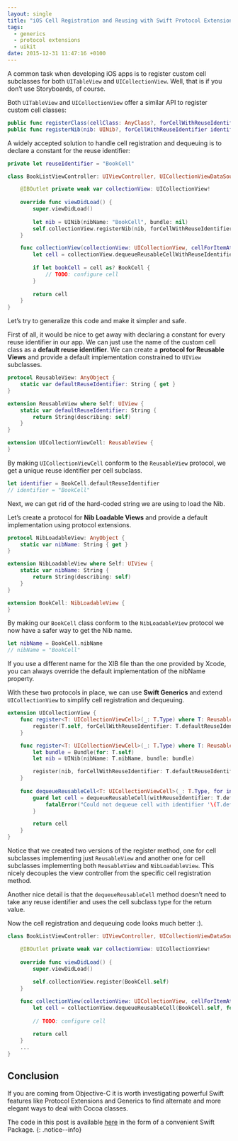```yaml
---
layout: single
title: "iOS Cell Registration and Reusing with Swift Protocol Extensions and Generics"
tags:
  - generics
  - protocol extensions
  - uikit
date: 2015-12-31 11:47:16 +0100
---
```

A common task when developing iOS apps is to register custom cell subclasses for both `UITableView` and `UICollectionView`. Well, that is if you don’t use Storyboards, of course.

Both `UITableView` and `UICollectionView` offer a similar API to register custom cell classes:

```swift
public func registerClass(cellClass: AnyClass?, forCellWithReuseIdentifier identifier: String)
public func registerNib(nib: UINib?, forCellWithReuseIdentifier identifier: String)
```

A widely accepted solution to handle cell registration and dequeuing is to declare a constant for the reuse identifier:

```swift
private let reuseIdentifier = "BookCell"

class BookListViewController: UIViewController, UICollectionViewDataSource {

    @IBOutlet private weak var collectionView: UICollectionView!
    
    override func viewDidLoad() {
        super.viewDidLoad()
        
        let nib = UINib(nibName: "BookCell", bundle: nil)
        self.collectionView.registerNib(nib, forCellWithReuseIdentifier: reuseIdentifier)
    }

    func collectionView(collectionView: UICollectionView, cellForItemAtIndexPath indexPath: NSIndexPath) -> UICollectionViewCell {
        let cell = collectionView.dequeueReusableCellWithReuseIdentifier(reuseIdentifier, forIndexPath: indexPath)
    
        if let bookCell = cell as? BookCell {
            // TODO: configure cell
        }
    
        return cell
    }
}
```

Let’s try to generalize this code and make it simpler and safe.

First of all, it would be nice to get away with declaring a constant for every reuse identifier in our app. We can just use the name of the custom cell class as a **default reuse identifier**.
We can create a **protocol for Reusable Views** and provide a default implementation constrained to `UIView` subclasses.

```swift
protocol ReusableView: AnyObject {
    static var defaultReuseIdentifier: String { get }
}

extension ReusableView where Self: UIView {
    static var defaultReuseIdentifier: String {
        return String(describing: self)
    }
}

extension UICollectionViewCell: ReusableView {
}
```

By making `UICollectionViewCell` conform to the `ReusableView` protocol, we get a unique reuse identifier per cell subclass.

```swift
let identifier = BookCell.defaultReuseIdentifier
// identifier = "BookCell"
```

Next, we can get rid of the hard-coded string we are using to load the Nib.

Let’s create a protocol for **Nib Loadable Views** and provide a default implementation using protocol extensions.

```swift
protocol NibLoadableView: AnyObject {
    static var nibName: String { get }
}

extension NibLoadableView where Self: UIView {
    static var nibName: String {
        return String(describing: self)
    }
}

extension BookCell: NibLoadableView {
}
```

By making our `BookCell` class conform to the `NibLoadableView` protocol we now have a safer way to get the Nib name.

```swift
let nibName = BookCell.nibName
// nibName = "BookCell"
```

If you use a different name for the XIB file than the one provided by Xcode, you can always override the default implementation of the nibName property.

With these two protocols in place, we can use **Swift Generics** and extend `UICollectionView` to simplify cell registration and dequeuing.

```swift
extension UICollectionView {
    func register<T: UICollectionViewCell>(_: T.Type) where T: ReusableView {
        register(T.self, forCellWithReuseIdentifier: T.defaultReuseIdentifier)
    }

    func register<T: UICollectionViewCell>(_: T.Type) where T: ReusableView, T: NibLoadableView {
        let bundle = Bundle(for: T.self)
        let nib = UINib(nibName: T.nibName, bundle: bundle)

        register(nib, forCellWithReuseIdentifier: T.defaultReuseIdentifier)
    }
    
    func dequeueReusableCell<T: UICollectionViewCell>(_: T.Type, for indexPath: IndexPath) -> T where T: ReusableView {
        guard let cell = dequeueReusableCell(withReuseIdentifier: T.defaultReuseIdentifier, for: indexPath) as? T else {
            fatalError("Could not dequeue cell with identifier '\(T.defaultReuseIdentifier)'")
        }

        return cell
    }
}
```

Notice that we created two versions of the register method, one for cell subclasses implementing just `ReusableView` and another one for cell subclasses implementing both `ReusableView` and `NibLoadableView`. This nicely decouples the view controller from the specific cell registration method.

Another nice detail is that the `dequeueReusableCell` method doesn’t need to take any reuse identifier and uses the cell subclass type for the return value.

Now the cell registration and dequeuing code looks much better :).

```swift
class BookListViewController: UIViewController, UICollectionViewDataSource {

    @IBOutlet private weak var collectionView: UICollectionView!
    
    override func viewDidLoad() {
        super.viewDidLoad()
        
        self.collectionView.register(BookCell.self)
    }

    func collectionView(collectionView: UICollectionView, cellForItemAtIndexPath indexPath: NSIndexPath) -> UICollectionViewCell {
        let cell = collectionView.dequeueReusableCell(BookCell.self, for: indexPath)
        
        // TODO: configure cell
    
        return cell
    }
    ...
}
```

## Conclusion
If you are coming from Objective-C it is worth investigating powerful Swift features like Protocol Extensions and Generics to find alternate and more elegant ways to deal with Cocoa classes.

The code in this post is available [here](https://github.com/gonzalezreal/Reusable) in the form of a convenient Swift Package.
{: .notice--info}